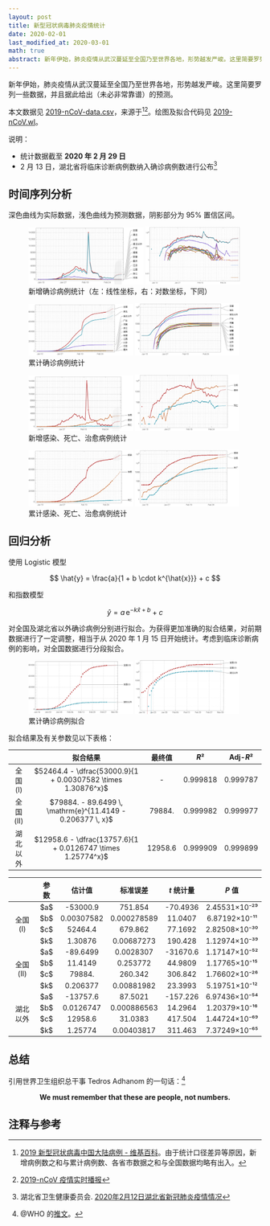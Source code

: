 ```yaml
---
layout: post
title: 新型冠状病毒肺炎疫情统计
date: 2020-02-01
last_modified_at: 2020-03-01
math: true
abstract: 新年伊始，肺炎疫情从武汉蔓延至全国乃至世界各地，形势越发严峻。这里简要罗列一些数据，并且据此给出（未必非常靠谱）的预测。
---
```


新年伊始，肺炎疫情从武汉蔓延至全国乃至世界各地，形势越发严峻。这里简要罗列一些数据，并且据此给出（未必非常靠谱）的预测。

本文数据见 [2019-nCoV-data.csv](https://github.com/stone-zeng/stone-zeng.github.io/blob/master/src/wuhan-coronavirus/2019-nCoV-data.csv)，来源于[^2019-nCoV-wiki][^2019-nCoV-tg]。绘图及拟合代码见 [2019-nCoV.wl](https://github.com/stone-zeng/stone-zeng.github.io/blob/master/src/wuhan-coronavirus/2019-nCoV.wl)。

[^2019-nCoV-wiki]: [2019 新型冠状病毒中国大陆病例 - 维基百科](https://zh.wikipedia.org/wiki/2019新型冠状病毒中国大陆病例)。由于统计口径差异等原因，新增病例数之和与累计病例数、各省市数据之和与全国数据均略有出入。
[^2019-nCoV-tg]: [2019-nCoV 疫情实时播报](https://t.me/nCoV2019)

说明：

- 统计数据截至 **2020 年 2 月 29 日**
- 2 月 13 日，湖北省将临床诊断病例数纳入确诊病例数进行公布[^hubei-02-13]

[^hubei-02-13]: 湖北省卫生健康委员会. [2020年2月12日湖北省新冠肺炎疫情情况](http://wjw.hubei.gov.cn/fbjd/dtyw/202002/t20200213_2025581.shtml)

## 时间序列分析

深色曲线为实际数据，浅色曲线为预测数据，阴影部分为 95% 置信区间。

<figure>
  <img src="/images/wuhan-coronavirus/2019-nCoV-new.svg" alt="2019-nCoV-new" style="width: 54%;">
  <img src="/images/wuhan-coronavirus/2019-nCoV-new-log.svg" alt="2019-nCoV-new-log" style="width: 44.5%;">
  <figcaption>新增确诊病例统计（左：线性坐标，右：对数坐标，下同）</figcaption>
</figure>

<figure>
  <img src="/images/wuhan-coronavirus/2019-nCoV-total.svg" alt="2019-nCoV-total" style="width: 49%;">
  <img src="/images/wuhan-coronavirus/2019-nCoV-total-log.svg" alt="2019-nCoV-total-log" style="width: 49%;">
  <figcaption>累计确诊病例统计</figcaption>
</figure>

<figure>
  <img src="/images/wuhan-coronavirus/2019-nCoV-new-death-recovered.svg" alt="2019-nCoV-new-death-recovered" style="width: 49%;">
  <img src="/images/wuhan-coronavirus/2019-nCoV-new-death-recovered-log.svg" alt="2019-nCoV-new-death-recovered-log" style="width: 49%;">
  <figcaption>新增感染、死亡、治愈病例统计</figcaption>
</figure>

<figure>
  <img src="/images/wuhan-coronavirus/2019-nCoV-death-recovered.svg" alt="2019-nCoV-death-recovered" style="width: 49%;">
  <img src="/images/wuhan-coronavirus/2019-nCoV-death-recovered-log.svg" alt="2019-nCoV-death-recovered-log" style="width: 49%;">
  <figcaption>累计感染、死亡、治愈病例统计</figcaption>
</figure>

## 回归分析

使用 Logistic 模型

$$
\hat{y} = \frac{a}{1 + b \cdot k^{\hat{x}}} + c
$$

和指数模型

$$
\hat{y} = a \, \mathrm{e}^{-k\hat{x} + b} + c
$$

对全国及湖北省以外确诊病例分别进行拟合。为获得更加准确的拟合结果，对前期数据进行了一定调整，相当于从 2020 年 1 月 15 日开始统计。考虑到临床诊断病例的影响，对全国数据进行分段拟合。

<figure>
  <img src="/images/wuhan-coronavirus/2019-nCoV-regression.svg" alt="2019-nCoV-regression" style="width: 49%;">
  <img src="/images/wuhan-coronavirus/2019-nCoV-regression-log.svg" alt="2019-nCoV-regression-log" style="width: 49%;">
  <figcaption>累计确诊病例拟合</figcaption>
</figure>

拟合结果及有关参数见以下表格：

<table style="width: 100%; text-align: center;">
  <thead>
    <tr>
      <th></th>
      <th>拟合结果</th>
      <th>最终值</th>
      <th><em>R</em>²</th>
      <th>Adj-<em>R</em>²</th>
    </tr>
  </thead>
  <tbody>
    <tr>
      <td>全国 (I)</td>
      <td>$52464.4 - \dfrac{53000.9}{1 + 0.00307582 \times 1.30876^x}$</td>
      <td>-</td>
      <td>0.999818</td>
      <td>0.999787</td>
    </tr>
    <tr>
      <td>全国 (II)</td>
      <td>$79884. - 89.6499 \, \mathrm{e}^{11.4149 - 0.206377 \, x}$</td>
      <td>79884.</td>
      <td>0.999982</td>
      <td>0.999977</td>
    </tr>
    <tr>
      <td>湖北以外</td>
      <td>$12958.6 - \dfrac{13757.6}{1 + 0.0126747 \times 1.25774^x}$</td>
      <td>12958.6</td>
      <td>0.999909</td>
      <td>0.999899</td>
    </tr>
  </tbody>
</table>

<table style="width: 100%; text-align: center;">
  <thead>
    <tr>
      <th></th><th>参数</th><th>估计值</th><th>标准误差</th><th><em>t</em> 统计量</th><th><em>P</em> 值</th>
    </tr>
  </thead>
  <tbody>
    <tr>
      <td rowspan="4">全国 (I)</td>
      <td>$a$</td><td>-53000.9</td><td>751.854</td><td>-70.4936</td><td>2.45531×10⁻²⁹</td>
    </tr>
    <tr>
      <td>$b$</td><td>0.00307582</td><td>0.000278589</td><td>11.0407</td><td>6.87192×10⁻¹¹</td>
    </tr>
    <tr>
      <td>$c$</td><td>52464.4</td><td>679.862</td><td>77.1692</td><td>2.82508×10⁻³⁰</td>
    </tr>
    <tr>
      <td>$k$</td><td>1.30876</td><td>0.00687273</td><td>190.428</td><td>1.12974×10⁻³⁹</td>
    </tr>
    <tr>
      <td rowspan="4">全国 (II)</td>
      <td>$a$</td><td>-89.6499</td><td>0.0028307</td><td>-31670.6</td><td>1.17147×10⁻⁵²</td>
    </tr>
    <tr>
      <td>$b$</td><td>11.4149</td><td>0.253772</td><td>44.9809</td><td>1.17765×10⁻¹⁵</td>
    </tr>
    <tr>
      <td>$c$</td><td>79884.</td><td>260.342</td><td>306.842</td><td>1.76602×10⁻²⁶</td>
    </tr>
    <tr>
      <td>$k$</td><td>0.206377</td><td>0.00881982</td><td>23.3993</td><td>5.19751×10⁻¹²</td>
    </tr>
    <tr>
      <td rowspan="4">湖北以外</td>
      <td>$a$</td><td>-13757.6</td><td>87.5021</td><td>-157.226</td><td>6.97436×10⁻⁵⁴</td>
    </tr>
    <tr>
      <td>$b$</td><td>0.0126747</td><td>0.000886563</td><td>14.2964</td><td>1.20379×10⁻¹⁶</td>
    </tr>
    <tr>
      <td>$c$</td><td>12958.6</td><td>31.0383</td><td>417.504</td><td>1.44724×10⁻⁶⁹</td>
    </tr>
    <tr>
      <td>$k$</td><td>1.25774</td><td>0.00403817</td><td>311.463</td><td>7.37249×10⁻⁶⁵</td>
    </tr>
  </tbody>
</table>

<!-- x⁰ x¹ x² x³ x⁴ x⁵ x⁶ x⁷ x⁸ x⁹ x⁺ x⁻ x⁼ x⁽ x⁾ xⁿ -->

## 总结

引用世界卫生组织总干事 Tedros Adhanom 的一句话：[^who-twitter]

[^who-twitter]: @WHO 的[推文](https://twitter.com/WHO/status/1222969618505093121)。

<p style="text-align: center">
<strong>We must remember that these are people, not numbers.</strong>
</p>

## 注释与参考

<div id="footnotes"></div>
